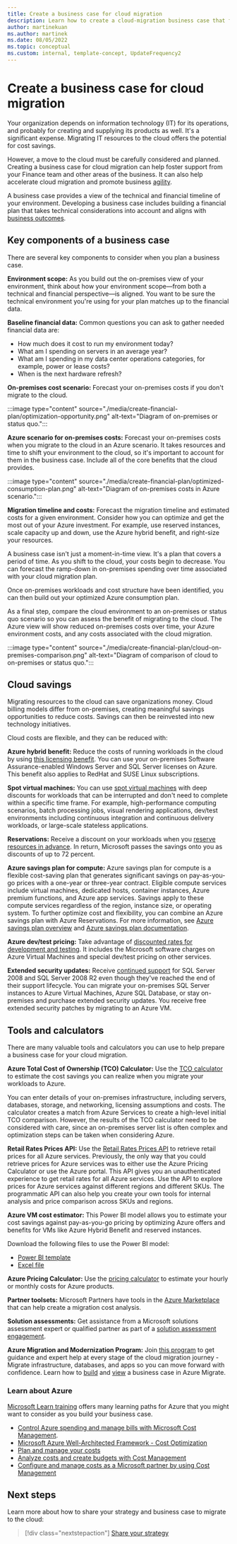 ```yaml
---
title: Create a business case for cloud migration
description: Learn how to create a cloud-migration business case that forecasts cost savings compared to on-premises resources.
author: martinekuan
ms.author: martinek
ms.date: 08/05/2022
ms.topic: conceptual
ms.custom: internal, template-concept, UpdateFrequency2
---
```


# Create a business case for cloud migration

Your organization depends on information technology (IT) for its operations, and probably for creating and supplying its products as well. It's a significant expense. Migrating IT resources to the cloud offers the potential for cost savings.

However, a move to the cloud must be carefully considered and planned. Creating a business case for cloud migration can help foster support from your Finance team and other areas of the business. It can also help accelerate cloud migration and promote business [agility](./business-outcomes/agility-outcomes.md).

A business case provides a view of the technical and financial timeline of your environment. Developing a business case includes building a financial plan that takes technical considerations into account and aligns with [business outcomes](./business-outcomes/index.md). 

## Key components of a business case

There are several key components to consider when you plan a business case.

**Environment scope:** As you build out the on-premises view of your environment, think about how your environment scope&mdash;from both a technical and financial perspective&mdash;is aligned. You want to be sure the technical environment you're using for your plan matches up to the financial data.

**Baseline financial data:** Common questions you can ask to gather needed financial data are:

- How much does it cost to run my environment today?
- What am I spending on servers in an average year?
- What am I spending in my data center operations categories, for example, power or lease costs?
- When is the next hardware refresh?

**On-premises cost scenario:** Forecast your on-premises costs if you don't migrate to the cloud.

:::image type="content" source="./media/create-financial-plan/optimization-opportunity.png" alt-text="Diagram of on-premises or status quo.":::

**Azure scenario for on-premises costs:** Forecast your on-premises costs when you migrate to the cloud in an Azure scenario. It takes resources and time to shift your environment to the cloud, so it's important to account for them in the business case. Include all of the core benefits that the cloud provides.

:::image type="content" source="./media/create-financial-plan/optimized-consumption-plan.png" alt-text="Diagram of on-premises costs in Azure scenario.":::

**Migration timeline and costs:** Forecast the migration timeline and estimated costs for a given environment. Consider how you can optimize and get the most out of your Azure investment. For example, use reserved instances, scale capacity up and down, use the Azure hybrid benefit, and right-size your resources.

A business case isn't just a moment-in-time view. It's a plan that covers a period of time. As you shift to the cloud, your costs begin to decrease. You can forecast the ramp-down in on-premises spending over time associated with your cloud migration plan.

Once on-premises workloads and cost structure have been identified, you can then build out your optimized Azure consumption plan.

As a final step, compare the cloud environment to an on-premises or status quo scenario so you can assess the benefit of migrating to the cloud. The Azure view will show reduced on-premises costs over time, your Azure environment costs, and any costs associated with the cloud migration.

:::image type="content" source="./media/create-financial-plan/cloud-on-premises-comparison.png" alt-text="Diagram of comparison of cloud to on-premises or status quo.":::

## Cloud savings

Migrating resources to the cloud can save organizations money. Cloud billing models differ from on-premises, creating meaningful savings opportunities to reduce costs. Savings can then be reinvested into new technology initiatives.

Cloud costs are flexible, and they can be reduced with:

**Azure hybrid benefit:** Reduce the costs of running workloads in the cloud by using [this licensing benefit](https://azure.microsoft.com/pricing/hybrid-benefit/). You can use your on-premises Software Assurance-enabled Windows Server and SQL Server licenses on Azure. This benefit also applies to RedHat and SUSE Linux subscriptions.

**Spot virtual machines:** You can use [spot virtual machines](https://azure.microsoft.com/services/virtual-machines/spot/) with deep discounts for workloads that can be interrupted and don't need to complete within a specific time frame. For example, high-performance computing scenarios, batch processing jobs, visual rendering applications, dev/test environments including continuous integration and continuous delivery workloads, or large-scale stateless applications.

**Reservations:** Receive a discount on your workloads when you [reserve resources in advance](https://azure.microsoft.com/reservations/). In return, Microsoft passes the savings onto you as discounts of up to 72 percent.

**Azure savings plan for compute:** Azure savings plan for compute is a flexible cost-saving plan that generates significant savings on pay-as-you-go prices with a one-year or three-year contract. Eligible compute services include virtual machines, dedicated hosts, container instances, Azure premium functions, and Azure app services. Savings apply to these compute services regardless of the region, instance size, or operating system. To further optimize cost and flexibility, you can combine an Azure savings plan with Azure Reservations. For more information, see [Azure savings plan overview](https://azure.microsoft.com/pricing/offers/savings-plan-compute/#benefits-and-features) and [Azure savings plan documentation](/azure/cost-management-billing/savings-plan/savings-plan-compute-overview).

**Azure dev/test pricing:** Take advantage of [discounted rates for development and testing](https://azure.microsoft.com/pricing/dev-test/). It includes the Microsoft software charges on Azure Virtual Machines and special dev/test pricing on other services.

**Extended security updates:** Receive [continued support](/lifecycle/faq/extended-security-updates) for SQL Server 2008 and SQL Server 2008 R2 even though they've reached the end of their support lifecycle. You can migrate your on-premises SQL Server instances to Azure Virtual Machines, Azure SQL Database, or stay on-premises and purchase extended security updates. You receive free extended security patches by migrating to an Azure VM.

## Tools and calculators

There are many valuable tools and calculators you can use to help prepare a business case for your cloud migration.

**Azure Total Cost of Ownership (TCO) Calculator:** Use the [TCO calculator](https://azure.microsoft.com/pricing/tco/calculator/) to estimate the cost savings you can realize when you migrate your workloads to Azure.

You can enter details of your on-premises infrastructure, including servers, databases, storage, and networking, licensing assumptions and costs. The calculator creates a match from Azure Services to create a high-level initial TCO comparison. However, the results of the TCO calculator need to be considered with care, since an on-premises server list is often complex and optimization steps can be taken when considering Azure.

**Retail Rates Prices API:** Use the [Retail Rates Prices API](/rest/api/cost-management/retail-prices/azure-retail-prices) to retrieve retail prices for all Azure services. Previously, the only way that you could retrieve prices for Azure services was to either use the Azure Pricing Calculator or use the Azure portal. This API gives you an unauthenticated experience to get retail rates for all Azure services. Use the API to explore prices for Azure services against different regions and different SKUs. The programmatic API can also help you create your own tools for internal analysis and price comparison across SKUs and regions.

**Azure VM cost estimator:** This Power BI model allows you to estimate your cost savings against pay-as-you-go pricing by optimizing Azure offers and benefits for VMs like Azure Hybrid Benefit and reserved instances. 

Download the following files to use the Power BI model:

- [Power BI template](https://raw.githubusercontent.com/microsoft/CloudAdoptionFramework/master/strategy/azure-virtual-machine-cost-estimator.pbix)
- [Excel file](https://raw.githubusercontent.com/microsoft/CloudAdoptionFramework/master/strategy/on-premises-compute-unit-lists.xlsx)

**Azure Pricing Calculator:** Use the [pricing calculator](https://azure.microsoft.com/pricing/calculator/) to estimate your hourly or monthly costs for Azure products.

**Partner toolsets:** Microsoft Partners have tools in the [Azure Marketplace](https://azuremarketplace.microsoft.com/home) that can help create a migration cost analysis.

**Solution assessments:** Get assistance from a Microsoft solutions assessment expert or qualified partner as part of a [solution assessment engagement](https://www.microsoft.com/solutionassessments/).

**Azure Migration and Modernization Program:** Join [this program](https://azure.microsoft.com/migration/migration-modernization-program/) to get guidance and expert help at every stage of the cloud migration journey - Migrate infrastructure, databases, and apps so you can move forward with confidence. Learn how to [build](/azure/migrate/how-to-build-a-business-case) and [view](/azure/migrate/how-to-view-a-business-case) a business case in Azure Migrate.

### Learn about Azure

[Microsoft Learn training](/training/) offers many learning paths for Azure that you might want to consider as you build your business case.

- [Control Azure spending and manage bills with Microsoft Cost Management](/training/paths/control-spending-manage-bills/).
- [Microsoft Azure Well-Architected Framework - Cost Optimization](/training/modules/azure-well-architected-cost-optimization/)
- [Plan and manage your costs](/training/modules/plan-manage-azure-costs/)
- [Analyze costs and create budgets with Cost Management](/training/modules/analyze-costs-create-budgets-azure-cost-management/)
- [Configure and manage costs as a Microsoft partner by using Cost Management](/training/modules/manage-costs-partner-cost-management/)

## Next steps

Learn more about how to share your strategy and business case to migrate to the cloud:

> [!div class="nextstepaction"]
> [Share your strategy](./share-your-strategy.md)

